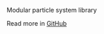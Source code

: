 <!---
This README is displayed in the front page of NPM publication
--->

Modular particle system library

Read more in [GitHub](https://github.com/Risto-Paasivirta/ParticleSystem/tree/nk/singleplayer)
